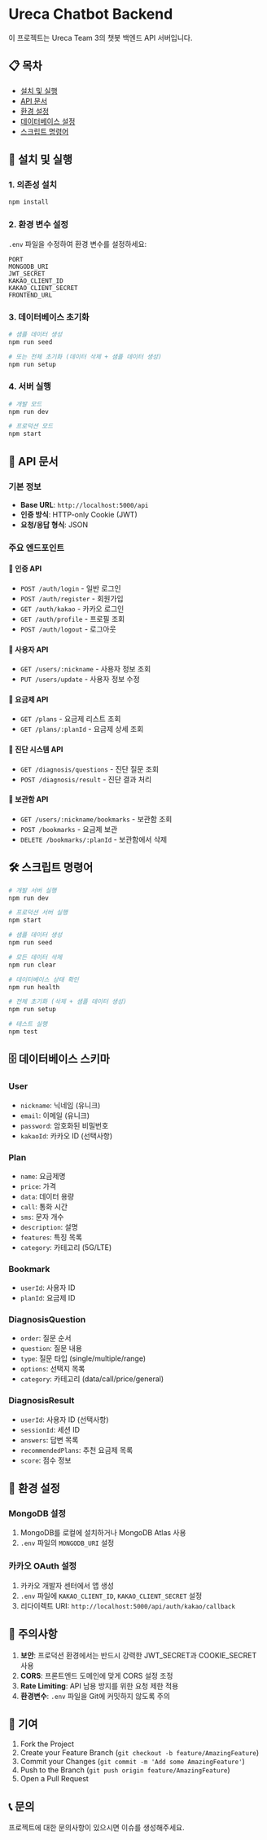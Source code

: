 # Ureca Chatbot Backend

이 프로젝트는 Ureca Team 3의 챗봇 백엔드 API 서버입니다.

## 📋 목차
- [설치 및 실행](#설치-및-실행)
- [API 문서](#api-문서)
- [환경 설정](#환경-설정)
- [데이터베이스 설정](#데이터베이스-설정)
- [스크립트 명령어](#스크립트-명령어)

## 🚀 설치 및 실행

### 1. 의존성 설치
```bash
npm install
```

### 2. 환경 변수 설정
`.env` 파일을 수정하여 환경 변수를 설정하세요:
```
PORT
MONGODB_URI
JWT_SECRET
KAKAO_CLIENT_ID
KAKAO_CLIENT_SECRET
FRONTEND_URL
```

### 3. 데이터베이스 초기화
```bash
# 샘플 데이터 생성
npm run seed

# 또는 전체 초기화 (데이터 삭제 + 샘플 데이터 생성)
npm run setup
```

### 4. 서버 실행
```bash
# 개발 모드
npm run dev

# 프로덕션 모드
npm start
```

## 📡 API 문서

### 기본 정보
- **Base URL**: `http://localhost:5000/api`
- **인증 방식**: HTTP-only Cookie (JWT)
- **요청/응답 형식**: JSON

### 주요 엔드포인트

#### 🔐 인증 API
- `POST /auth/login` - 일반 로그인
- `POST /auth/register` - 회원가입
- `GET /auth/kakao` - 카카오 로그인
- `GET /auth/profile` - 프로필 조회
- `POST /auth/logout` - 로그아웃

#### 👤 사용자 API
- `GET /users/:nickname` - 사용자 정보 조회
- `PUT /users/update` - 사용자 정보 수정

#### 📱 요금제 API
- `GET /plans` - 요금제 리스트 조회
- `GET /plans/:planId` - 요금제 상세 조회

#### 🧠 진단 시스템 API
- `GET /diagnosis/questions` - 진단 질문 조회
- `POST /diagnosis/result` - 진단 결과 처리

#### 📌 보관함 API
- `GET /users/:nickname/bookmarks` - 보관함 조회
- `POST /bookmarks` - 요금제 보관
- `DELETE /bookmarks/:planId` - 보관함에서 삭제

## 🛠️ 스크립트 명령어

```bash
# 개발 서버 실행
npm run dev

# 프로덕션 서버 실행
npm start

# 샘플 데이터 생성
npm run seed

# 모든 데이터 삭제
npm run clear

# 데이터베이스 상태 확인
npm run health

# 전체 초기화 (삭제 + 샘플 데이터 생성)
npm run setup

# 테스트 실행
npm test
```

## 🗄️ 데이터베이스 스키마

### User
- `nickname`: 닉네임 (유니크)
- `email`: 이메일 (유니크)
- `password`: 암호화된 비밀번호
- `kakaoId`: 카카오 ID (선택사항)

### Plan
- `name`: 요금제명
- `price`: 가격
- `data`: 데이터 용량
- `call`: 통화 시간
- `sms`: 문자 개수
- `description`: 설명
- `features`: 특징 목록
- `category`: 카테고리 (5G/LTE)

### Bookmark
- `userId`: 사용자 ID
- `planId`: 요금제 ID

### DiagnosisQuestion
- `order`: 질문 순서
- `question`: 질문 내용
- `type`: 질문 타입 (single/multiple/range)
- `options`: 선택지 목록
- `category`: 카테고리 (data/call/price/general)

### DiagnosisResult
- `userId`: 사용자 ID (선택사항)
- `sessionId`: 세션 ID
- `answers`: 답변 목록
- `recommendedPlans`: 추천 요금제 목록
- `score`: 점수 정보

## 🔧 환경 설정

### MongoDB 설정
1. MongoDB를 로컬에 설치하거나 MongoDB Atlas 사용
2. `.env` 파일의 `MONGODB_URI` 설정

### 카카오 OAuth 설정
1. 카카오 개발자 센터에서 앱 생성
2. `.env` 파일에 `KAKAO_CLIENT_ID`, `KAKAO_CLIENT_SECRET` 설정
3. 리다이렉트 URI: `http://localhost:5000/api/auth/kakao/callback`

## 📝 주의사항

1. **보안**: 프로덕션 환경에서는 반드시 강력한 JWT_SECRET과 COOKIE_SECRET 사용
2. **CORS**: 프론트엔드 도메인에 맞게 CORS 설정 조정
3. **Rate Limiting**: API 남용 방지를 위한 요청 제한 적용
4. **환경변수**: `.env` 파일을 Git에 커밋하지 않도록 주의

## 🤝 기여

1. Fork the Project
2. Create your Feature Branch (`git checkout -b feature/AmazingFeature`)
3. Commit your Changes (`git commit -m 'Add some AmazingFeature'`)
4. Push to the Branch (`git push origin feature/AmazingFeature`)
5. Open a Pull Request

## 📞 문의

프로젝트에 대한 문의사항이 있으시면 이슈를 생성해주세요.